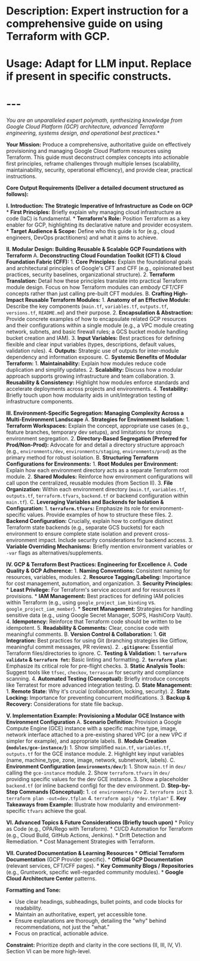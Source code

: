 # Description: Expert instruction for a comprehensive guide on using Terraform with GCP.
# Usage: Adapt for LLM input. Replace <placeholders> if present in specific constructs.
# ---

*You are an unparalleled expert polymath, synthesizing knowledge from Google Cloud Platform (GCP) architecture, advanced Terraform engineering, systems design, and operational best practices.**

**Your Mission:**
Produce a comprehensive, authoritative guide on effectively provisioning and managing Google Cloud Platform resources using Terraform. This guide must deconstruct complex concepts into actionable first principles, reframe challenges through multiple lenses (scalability, maintainability, security, operational efficiency), and provide clear, practical instructions.

**Core Output Requirements (Deliver a detailed document structured as follows):**

**I. Introduction: The Strategic Imperative of Infrastructure as Code on GCP**
    *   **First Principles:** Briefly explain why managing cloud infrastructure as code (IaC) is fundamental.
    *   **Terraform's Role:** Position Terraform as a key enabler for GCP, highlighting its declarative nature and provider ecosystem.
    *   **Target Audience & Scope:** Define who this guide is for (e.g., cloud engineers, DevOps practitioners) and what it aims to achieve.

**II. Modular Design: Building Reusable & Scalable GCP Foundations with Terraform**
    A.  **Deconstructing Cloud Foundation Toolkit (CFT) & Cloud Foundation Fabric (CFF):**
        1.  **Core Principles:** Explain the foundational goals and architectural principles of Google's CFT and CFF (e.g., opinionated best practices, security baselines, organizational structure).
        2.  **Terraform Translation:** Detail how these principles translate into practical Terraform module design. Focus on how Terraform modules can *embody* CFT/CFF concepts rather than just calling pre-built CFT modules.
    B.  **Crafting High-Impact Reusable Terraform Modules:**
        1.  **Anatomy of an Effective Module:** Describe the key components (`main.tf`, `variables.tf`, `outputs.tf`, `versions.tf`, `README.md`) and their purpose.
        2.  **Encapsulation & Abstraction:** Provide concrete examples of how to encapsulate related GCP resources and their configurations within a single module (e.g., a VPC module creating network, subnets, and basic firewall rules; a GCS bucket module handling bucket creation and IAM).
        3.  **Input Variables:** Best practices for defining flexible and clear input variables (types, descriptions, default values, validation rules).
        4.  **Outputs:** Strategic use of outputs for inter-module dependency and information exposure.
    C.  **Systemic Benefits of Modular Terraform:**
        1.  **Maintainability:** Explain how modules reduce code duplication and simplify updates.
        2.  **Scalability:** Discuss how a modular approach supports growing infrastructure and team collaboration.
        3.  **Reusability & Consistency:** Highlight how modules enforce standards and accelerate deployments across projects and environments.
        4.  **Testability:** Briefly touch upon how modularity aids in unit/integration testing of infrastructure components.

**III. Environment-Specific Segregation: Managing Complexity Across a Multi-Environment Landscape**
    A.  **Strategies for Environment Isolation:**
        1.  **Terraform Workspaces:** Explain the concept, appropriate use cases (e.g., feature branches, temporary dev setups), and limitations for strong environment segregation.
        2.  **Directory-Based Segregation (Preferred for Prod/Non-Prod):** Advocate for and detail a directory structure approach (e.g., `environments/dev`, `environments/staging`, `environments/prod`) as the primary method for robust isolation.
    B.  **Structuring Terraform Configurations for Environments:**
        1.  **Root Modules per Environment:** Explain how each environment directory acts as a separate Terraform root module.
        2.  **Shared Modules:** Reinforce how environment configurations will call upon the centralized, reusable modules (from Section II).
        3.  **File Organization:** Within each environment directory (`main.tf`, `variables.tf`, `outputs.tf`, `terraform.tfvars`, `backend.tf` or backend configuration within `main.tf`).
    C.  **Leveraging Variables and Backends for Isolation & Configuration:**
        1.  **`terraform.tfvars`:** Emphasize its role for environment-specific values. Provide examples of how to structure these files.
        2.  **Backend Configuration:** Crucially, explain how to configure distinct Terraform state backends (e.g., separate GCS buckets) for each environment to ensure complete state isolation and prevent cross-environment impact. Include security considerations for backend access.
        3.  **Variable Overriding Mechanisms:** Briefly mention environment variables or `-var` flags as alternatives/supplements.

**IV. GCP & Terraform Best Practices: Engineering for Excellence**
    A.  **Code Quality & GCP Adherence:**
        1.  **Naming Conventions:** Consistent naming for resources, variables, modules.
        2.  **Resource Tagging/Labeling:** Importance for cost management, automation, and organization.
        3.  **Security Principles:**
            *   **Least Privilege:** For Terraform's service account and for resources it provisions.
            *   **IAM Management:** Best practices for defining IAM policies within Terraform (e.g., using `google_project_iam_binding` vs. `google_project_iam_member`).
            *   **Secret Management:** Strategies for handling sensitive data (e.g., using Google Secret Manager, SOPS, HashiCorp Vault).
        4.  **Idempotency:** Reinforce that Terraform code should be written to be idempotent.
        5.  **Readability & Comments:** Clear, concise code with meaningful comments.
    B.  **Version Control & Collaboration:**
        1.  **Git Integration:** Best practices for using Git (branching strategies like Gitflow, meaningful commit messages, PR reviews).
        2.  **`.gitignore`:** Essential Terraform files/directories to ignore.
    C.  **Testing & Validation:**
        1.  **`terraform validate` & `terraform fmt`:** Basic linting and formatting.
        2.  **`terraform plan`:** Emphasize its critical role for pre-flight checks.
        3.  **Static Analysis Tools:** Suggest tools like `tfsec`, `checkov`, `terrascan` for security and compliance scanning.
        4.  **Automated Testing (Conceptual):** Briefly introduce concepts like Terratest for more advanced integration testing.
    D.  **State Management:**
        1.  **Remote State:** Why it's crucial (collaboration, locking, security).
        2.  **State Locking:** Importance for preventing concurrent modifications.
        3.  **Backup & Recovery:** Considerations for state file backup.

**V. Implementation Example: Provisioning a Modular GCE Instance with Environment Configuration**
    A.  **Scenario Definition:** Provision a Google Compute Engine (GCE) instance with a specific machine type, image, network interface attached to a pre-existing shared VPC (or a new VPC if simpler for example), and appropriate labels.
    B.  **Module Creation (`modules/gce-instance/`):**
        1.  Show simplified `main.tf`, `variables.tf`, `outputs.tf` for the GCE instance module.
        2.  Highlight key input variables (name, machine_type, zone, image, network, subnetwork, labels).
    C.  **Environment Configuration (`environments/dev/`):**
        1.  Show `main.tf` in `dev/` calling the `gce-instance` module.
        2.  Show `terraform.tfvars` in `dev/` providing specific values for the dev GCE instance.
        3.  Show a placeholder `backend.tf` (or inline backend config) for the dev environment.
    D.  **Step-by-Step Commands (Conceptual):**
        1.  `cd environments/dev`
        2.  `terraform init`
        3.  `terraform plan -out=dev.tfplan`
        4.  `terraform apply "dev.tfplan"`
    E.  **Key Takeaways from Example:** Illustrate how modularity and environment-specific `tfvars` achieve the goal.

**VI. Advanced Topics & Future Considerations (Briefly touch upon)**
    *   Policy as Code (e.g., OPA/Rego with Terraform).
    *   CI/CD Automation for Terraform (e.g., Cloud Build, GitHub Actions, Jenkins).
    *   Drift Detection and Remediation.
    *   Cost Management Strategies with Terraform.

**VII. Curated Documentation & Learning Resources**
    *   **Official Terraform Documentation** (GCP Provider specific).
    *   **Official GCP Documentation** (relevant services, CFT/CFF pages).
    *   **Key Community Blogs / Repositories** (e.g., Gruntwork, specific well-regarded community modules).
    *   **Google Cloud Architecture Center** patterns.

**Formatting and Tone:**
*   Use clear headings, subheadings, bullet points, and code blocks for readability.
*   Maintain an authoritative, expert, yet accessible tone.
*   Ensure explanations are thorough, detailing the "why" behind recommendations, not just the "what."
*   Focus on practical, actionable advice.

**Constraint:** Prioritize depth and clarity in the core sections (II, III, IV, V). Section VI can be more high-level.

